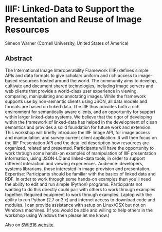 # IIIF: Linked-Data to Support the Presentation and Reuse of Image Resources

Simeon Warner (Cornell University, United States of America)

## Abstract

The International Image Interoperability Framework (IIIF) defines simple APIs and data formats to give scholars uniform and rich access to image-based resources hosted around the world. The community aims to develop, cultivate and document shared technologies, including image servers and web clients that provide a world-class user experience in viewing, comparing, manipulating and annotating images. While the framework supports use by non-semantic clients using JSON, all data models and formats are based on linked data. The IIIF thus provides both a rich environment for semantically aware clients, and an opportunity for support within larger linked-data systems. We believe that the rigor of developing within the framework of linked-data has helped in the development of clean semantics and provides a solid foundation for future work and extension. This workshop will briefly introduce the IIIF Image API, for image access and manipulation, and survey current client application. It will then focus on the IIIF Presentation API and the detailed description how resources are organized, related and presented. Participants will have the opportunity to work through some hands-on examples of manipulation of IIIF presentation information, using JSON-LD and linked-data tools, in order to support different interaction and viewing experiences. Audience: developers, systems librarians, those interested in image provision and presentation. Expertise: Participants should be familiar with the basics of linked data and RDF. In order to work through some hands-on examples then you'll need the ability to edit and run simple (Python) programs. Participants not wanting to do this directly could pair with others to work through examples together. Required equipment to work through examples: Laptop with the ability to run Python (2.7 or 3.x) and internet access to download code and modules. I can provide assistance with setup on Linux/OSX but not on Windows machines. (If you would be able and willing to help others in the workshop using Windows then please let me know.)

Also on [SWIB16 website](http://swib.org/swib16/programme.html).